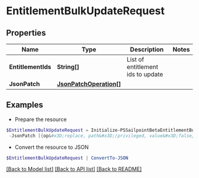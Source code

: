 # EntitlementBulkUpdateRequest
## Properties

Name | Type | Description | Notes
------------ | ------------- | ------------- | -------------
**EntitlementIds** | **String[]** | List of entitlement ids to update | 
**JsonPatch** | [**JsonPatchOperation[]**](JsonPatchOperation.md) |  | 

## Examples

- Prepare the resource
```powershell
$EntitlementBulkUpdateRequest = Initialize-PSSailpointBetaEntitlementBulkUpdateRequest  -EntitlementIds [2c91808a7624751a01762f19d665220d, 2c91808a7624751a01762f19d67c220e, 2c91808a7624751a01762f19d692220f] `
 -JsonPatch [{op&#x3D;replace, path&#x3D;/privileged, value&#x3D;false}, {op&#x3D;replace, path&#x3D;/requestable, value&#x3D;false}]
```

- Convert the resource to JSON
```powershell
$EntitlementBulkUpdateRequest | ConvertTo-JSON
```

[[Back to Model list]](../README.md#documentation-for-models) [[Back to API list]](../README.md#documentation-for-api-endpoints) [[Back to README]](../README.md)

